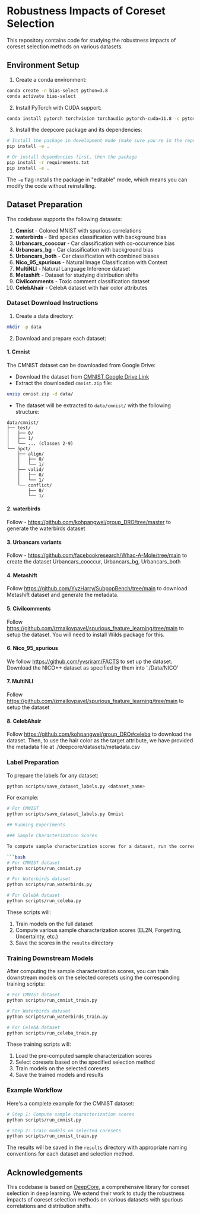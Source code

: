 # Robustness Impacts of Coreset Selection

This repository contains code for studying the robustness impacts of coreset selection methods on various datasets.

## Environment Setup

1. Create a conda environment:
```bash
conda create -n bias-select python=3.8
conda activate bias-select
```

2. Install PyTorch with CUDA support:
```bash
conda install pytorch torchvision torchaudio pytorch-cuda=11.8 -c pytorch -c nvidia
```

3. Install the deepcore package and its dependencies:
```bash
# Install the package in development mode (make sure you're in the repository root directory)
pip install -e .

# Or install dependencies first, then the package
pip install -r requirements.txt
pip install -e .
```

The `-e` flag installs the package in "editable" mode, which means you can modify the code without reinstalling.

## Dataset Preparation

The codebase supports the following datasets:

1. **Cmnist** - Colored MNIST with spurious correlations
2. **waterbirds** - Bird species classification with background bias
3. **Urbancars_cooccur** - Car classification with co-occurrence bias
4. **Urbancars_bg** - Car classification with background bias
5. **Urbancars_both** - Car classification with combined biases
6. **Nico_95_spurious** - Natural Image Classification with Context
7. **MultiNLI** - Natural Language Inference dataset
8. **Metashift** - Dataset for studying distribution shifts
9. **Civilcomments** - Toxic comment classification dataset
10. **CelebAhair** - CelebA dataset with hair color attributes

### Dataset Download Instructions

1. Create a data directory:
```bash
mkdir -p data
```

2. Download and prepare each dataset:

#### 1. Cmnist
The CMNIST dataset can be downloaded from Google Drive:

   - Download the dataset from [CMNIST Google Drive Link](https://drive.google.com/file/d/11E2l_aifV4C6RfA86K7TJBjjz63YM5db/view?usp=sharing)
   - Extract the downloaded `cmnist.zip` file:
   ```bash
   unzip cmnist.zip -d data/
   ```
   - The dataset will be extracted to `data/cmnist/` with the following structure:
   ```
   data/cmnist/
   ├── test/
   │   ├── 0/
   │   ├── 1/
   │   └── ... (classes 2-9)
   └── 5pct/
       ├── align/
       │   ├── 0/
       │   └── 1/
       ├── valid/
       │   ├── 0/
       │   └── 1/
       └── conflict/
           ├── 0/
           └── 1/
   ```


#### 2. waterbirds
Follow - https://github.com/kohpangwei/group_DRO/tree/master to generate the waterbirds dataset

#### 3. Urbancars variants
Follow - https://github.com/facebookresearch/Whac-A-Mole/tree/main to create the dataset
Urbancars_cooccur, Urbancars_bg, Urbancars_both 

#### 4. Metashift
Follow https://github.com/YyzHarry/SubpopBench/tree/main to download Metashift dataset and generate the metadata.

#### 5. Civilcomments
Follow https://github.com/izmailovpavel/spurious_feature_learning/tree/main to setup the dataset. You will need to install Wilds package for this.

#### 6. Nico_95_spurious
We follow https://github.com/yvsriram/FACTS to set up the dataset. Download the NICO++ dataset as specified by them into './Data/NICO'

#### 7. MultiNLI
Follow https://github.com/izmailovpavel/spurious_feature_learning/tree/main to setup the dataset

#### 8. CelebAhair
Follow https://github.com/kohpangwei/group_DRO#celeba to download the dataset. Then, to use the hair color as the target attribute, we have provided the metadata file at ./deepcore/datasets/metadata.csv

### Label Preparation

To prepare the labels for any dataset:

```bash
python scripts/save_dataset_labels.py <dataset_name>
```

For example:
```bash
# For CMNIST
python scripts/save_dataset_labels.py Cmnist

## Running Experiments

### Sample Characterization Scores

To compute sample characterization scores for a dataset, run the corresponding script in the `scripts` directory:

```bash
# For CMNIST dataset
python scripts/run_cmnist.py

# For Waterbirds dataset
python scripts/run_waterbirds.py

# For CelebA dataset
python scripts/run_celeba.py
```

These scripts will:
1. Train models on the full dataset
2. Compute various sample characterization scores (EL2N, Forgetting, Uncertainty, etc.)
3. Save the scores in the `results` directory

### Training Downstream Models

After computing the sample characterization scores, you can train downstream models on the selected coresets using the corresponding training scripts:

```bash
# For CMNIST dataset
python scripts/run_cmnist_train.py

# For Waterbirds dataset
python scripts/run_waterbirds_train.py

# For CelebA dataset
python scripts/run_celeba_train.py
```

These training scripts will:
1. Load the pre-computed sample characterization scores
2. Select coresets based on the specified selection method
3. Train models on the selected coresets
4. Save the trained models and results

### Example Workflow

Here's a complete example for the CMNIST dataset:

```bash
# Step 1: Compute sample characterization scores
python scripts/run_cmnist.py

# Step 2: Train models on selected coresets
python scripts/run_cmnist_train.py
```

The results will be saved in the `results` directory with appropriate naming conventions for each dataset and selection method.

## Acknowledgements

This codebase is based on [DeepCore](https://github.com/PatrickZH/DeepCore), a comprehensive library for coreset selection in deep learning. We extend their work to study the robustness impacts of coreset selection methods on various datasets with spurious correlations and distribution shifts.






